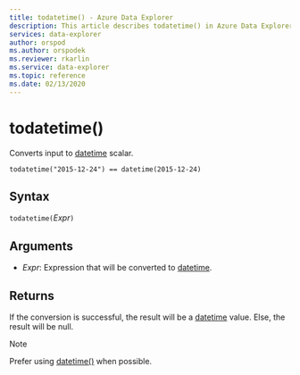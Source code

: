 ```yaml
---
title: todatetime() - Azure Data Explorer
description: This article describes todatetime() in Azure Data Explorer.
services: data-explorer
author: orspod
ms.author: orspodek
ms.reviewer: rkarlin
ms.service: data-explorer
ms.topic: reference
ms.date: 02/13/2020
---
```

# todatetime()

Converts input to [datetime](./scalar-data-types/datetime.md) scalar.

```kusto
todatetime("2015-12-24") == datetime(2015-12-24)
```

## Syntax

`todatetime(`*Expr*`)`

## Arguments

* *Expr*: Expression that will be converted to [datetime](./scalar-data-types/datetime.md).

## Returns

If the conversion is successful, the result will be a [datetime](./scalar-data-types/datetime.md) value.
Else, the result will be null.
 
> [!NOTE]
> Prefer using [datetime()](./scalar-data-types/datetime.md) when possible.
